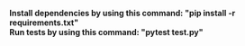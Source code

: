 **Install dependencies by using this command: "pip install -r requirements.txt"** <br>
**Run tests by using this command: "pytest test.py"**